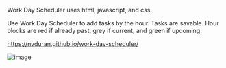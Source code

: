 Work Day Scheduler uses html, javascript, and css.

Use Work Day Scheduler to add tasks by the hour. Tasks are savable. Hour blocks are red if already past, grey if current, and green if upcoming.

https://nvduran.github.io/work-day-scheduler/

![image](https://user-images.githubusercontent.com/74688298/107162229-60b5b080-6967-11eb-90b2-4fa993d6d6fe.png)